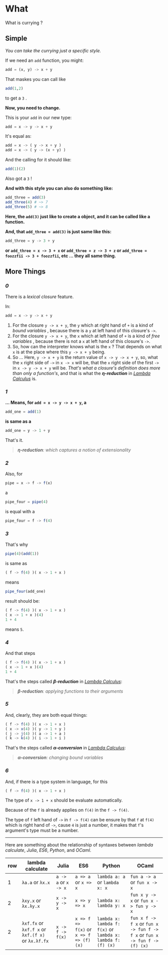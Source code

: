 
# What

What is currying ?

## Simple

*You can take the currying just a specific style.*

If we need an `add` function, you might: 

~~~ julia
add = (x, y) -> x + y
~~~

That maskes you can call like 

~~~ julia
add(1,2)
~~~

to get a `3` .

**Now, you need to change.**

This is your `add` in our new type: 

~~~ julia
add = x -> y -> x + y
~~~

It's equal as: 

~~~ julia
add = x -> ( y -> x + y )
add = x -> ( y -> (x + y) )
~~~

And the calling for it should like: 

~~~ julia
add(1)(2)
~~~

Also got a `3` !

**And with this style you can also do something like:** 

~~~ julia
add_three = add(3)
add_three(4) # ~> 7
add_three(5) # ~> 8
~~~

**Here, the `add(3)` just like to create a object, and it can be called like a function.**

**And, that `add_three = add(3)` is just same like this:** 

~~~ julia
add_three = y -> 3 + y
~~~

**or `add_three = x -> 3 + x` or `add_three = z -> 3 + z` or `add_three = foozzfii -> 3 + foozzfii`, etc ... they all same thing.**

## More Things

[Reduction | Lambda Calculus | Wiki]: https://en.wikipedia.org/wiki/Lambda_calculus#Reduction "Reduction | Lambda Calculus | Wikipedia"

### *0*

There is a *lexical closure* feature.

In: 

~~~ julia
add = x -> y -> x + y
~~~

1. For the closure `y -> x + y`, the `y` which at right hand of `+` is a kind of *bound variables* , because there is a `y` at left hand of this closure's `->`.
2. For the closure `y -> x + y`, the `x` which at left hand of `+` is a kind of *free variables* , because there is not a `x` at left hand of this closure's `->`.
3. So, how can the interpreter knows what is the `x` ? That depends on what `x` is at the place where this `y -> x + y` being.
4. So ... Here, `y -> x + y` is the return value of `x -> y -> x + y`, so, what the `x` right side of `->` in `x -> x` will be, that the `x` right side of the first `->` in `x -> y -> x + y` will be. *That's what a closure's definition does more than only a function's*, and that is what the ***η-reduction***  in [*Lambda Calculus*][Reduction | Lambda Calculus | Wiki] is.

### *1*

**... Means, for `add = x -> y -> x + y`, a** 

~~~ julia
add_one = add(1)
~~~

**is same as a** 

~~~ julia
add_one = y -> 1 + y
~~~

That's it.

> ***η-reduction**: which captures a notion of extensionality*

### *2*

Also, for 

~~~ julia
pipe = x -> f -> f(x)
~~~

a 

~~~ julia
pipe_four = pipe(4)
~~~

is equal with a 

~~~ julia
pipe_four = f -> f(4)
~~~

### *3*

That's why 

~~~ julia
pipe(4)(add(1))
~~~

is same as 

~~~ julia
( f -> f(4) )( x -> 1 + x )
~~~

means 

~~~ julia
pipe_four(add_one)
~~~

result should be: 

~~~ julia
( f -> f(4) )( x -> 1 + x )
( x -> 1 + x )(4)
1 + 4
~~~

means `5`.

### *4*

And that steps 

~~~ julia
( f -> f(4) )( x -> 1 + x )
( x -> 1 + x )(4)
1 + 4
~~~

That's the steps called ***β-reduction*** in [*Lambda Calculus*][Reduction | Lambda Calculus | Wiki]: 

> ***β-reduction**: applying functions to their arguments*

### *5*

And, clearly, they are both equal things: 

~~~ julia
( f -> f(4) )( x -> 1 + x )
( x -> x(4) )( y -> 1 + y )
( j -> j(4) )( a -> 1 + a )
( k -> k(4) )( i -> 1 + i )
~~~

That's the steps called ***α-conversion*** in [*Lambda Calculus*][Reduction | Lambda Calculus | Wiki]: 

> ***α-conversion**: changing bound variables*

### *6*

And, if there is a type system in language, for this 

~~~ julia
( f -> f(4) )( x -> 1 + x )
~~~

The type of `x -> 1 + x` should be evaluate automatically.

Because of the `f` is already applies on `f(4)` in the `f -> f(4)`.

The type of `f` left hand of `->` in `f -> f(4)` can be ensure by that `f` at `f(4)` which is right hand of `->`, cause `4` is just a number, it makes that `f`'s argument's type must be a number.





--------

Here are something about the relationship of syntaxes between *lambda calculate*, *Julia*, *ES6*, *Python*, and *OCaml*.

| row | lambda calculate | Julia | ES6 | Python | OCaml |
| --- | ---------------- | ----- | --- | ------ | ----- |
|  1  | `λa.a` or `λx.x` | `a -> a` or `x -> x` | `a => a` or `x => x` | `lambda a: a` or `lambda x: x` | `fun a -> a` or `fun x -> x` |
|  2  | `λxy.x` or `λx.λy.x` | `x -> y -> x` | `x => y => x` | `lambda x: lambda y: x` | `fun x y -> x` or `fun x -> fun y -> x` |
|  2  | `λxf.fx` or `λxf.f x` or `λxf.(f x)` or `λx.λf.fx` | `x -> f -> f(x)` | `x => f => f(x)` or `x => f => (f) (x)` | `lambda x: lambda f: f(x)` or `lambda x: lambda f: (f) (x)` | `fun x f -> f x` or `fun x -> fun f -> f x` or `fun x -> fun f -> (f) (x)` |







